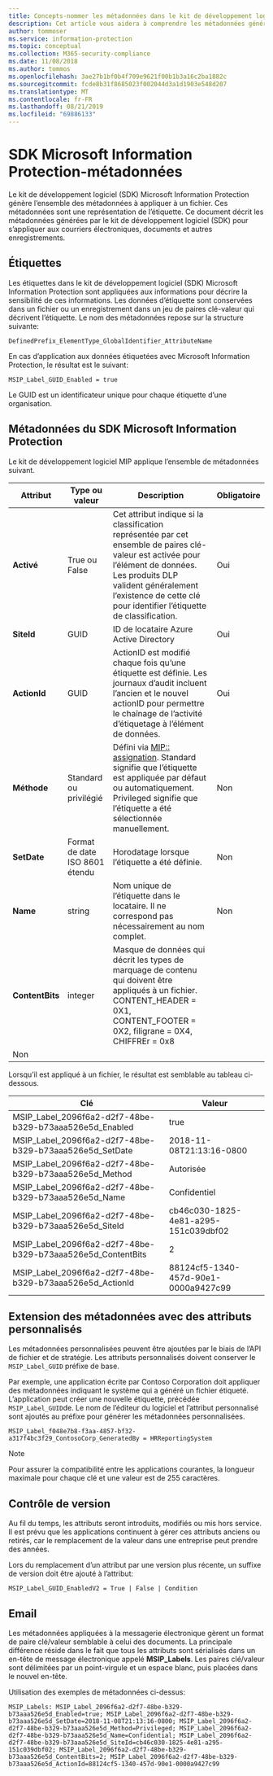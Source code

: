 ```yaml
---
title: Concepts-nommer les métadonnées dans le kit de développement logiciel MIP
description: Cet article vous aidera à comprendre les métadonnées générées par le kit de développement logiciel (SDK) Microsoft Information Protection.
author: tommoser
ms.service: information-protection
ms.topic: conceptual
ms.collection: M365-security-compliance
ms.date: 11/08/2018
ms.author: tommos
ms.openlocfilehash: 3ae27b1bf0b4f709e9621f00b1b3a16c2ba1882c
ms.sourcegitcommit: fcde8b31f8685023f002044d3a1d1903e548d207
ms.translationtype: MT
ms.contentlocale: fr-FR
ms.lasthandoff: 08/21/2019
ms.locfileid: "69886133"
---
```

# <a name="microsoft-information-protection-sdk---metadata"></a>SDK Microsoft Information Protection-métadonnées

Le kit de développement logiciel (SDK) Microsoft Information Protection génère l’ensemble des métadonnées à appliquer à un fichier. Ces métadonnées sont une représentation de l’étiquette. Ce document décrit les métadonnées générées par le kit de développement logiciel (SDK) pour s’appliquer aux courriers électroniques, documents et autres enregistrements.

## <a name="labels"></a>Étiquettes

Les étiquettes dans le kit de développement logiciel (SDK) Microsoft Information Protection sont appliquées aux informations pour décrire la sensibilité de ces informations. Les données d’étiquette sont conservées dans un fichier ou un enregistrement dans un jeu de paires clé-valeur qui décrivent l’étiquette. Le nom des métadonnées repose sur la structure suivante:

`DefinedPrefix_ElementType_GlobalIdentifier_AttributeName`

En cas d’application aux données étiquetées avec Microsoft Information Protection, le résultat est le suivant:

`MSIP_Label_GUID_Enabled = true`

Le GUID est un identificateur unique pour chaque étiquette d’une organisation.

## <a name="microsoft-information-protection-sdk-metadata"></a>Métadonnées du SDK Microsoft Information Protection

Le kit de développement logiciel MIP applique l’ensemble de métadonnées suivant.

| Attribut | Type ou valeur                 | Description                                                                                                                                                                                                                                        | Obligatoire |
|-----------|-------------------------------|----------------------------------------------------------------------------------------------------------------------------------------------------------------------------------------------------------------------------------------------------|-----------|
| **Activé**   | True ou False                 | Cet attribut indique si la classification représentée par cet ensemble de paires clé-valeur est activée pour l’élément de données. Les produits DLP valident généralement l’existence de cette clé pour identifier l’étiquette de classification. | Oui       |
| **SiteId**    | GUID                          | ID de locataire Azure Active Directory                                                                                                                                                                                                                   | Oui       |
| **ActionId**  | GUID                          | ActionID est modifié chaque fois qu’une étiquette est définie. Les journaux d’audit incluent l’ancien et le nouvel actionID pour permettre le chaînage de l’activité d’étiquetage à l’élément de données.                                                                                 | Oui       |
| **Méthode**    | Standard ou privilégié        | Défini via [MIP:: assignation](reference/mip-enums-and-structs.md#assignmentmethod-enum). Standard signifie que l’étiquette est appliquée par défaut ou automatiquement. Privileged signifie que l’étiquette a été sélectionnée manuellement.                                                                                                                                                                                                                 | Non        |
| **SetDate**   | Format de date ISO 8601 étendu | Horodatage lorsque l’étiquette a été définie.                                                                                                                                                                                                              | Non        |
| **Name**      | string                        | Nom unique de l’étiquette dans le locataire. Il ne correspond pas nécessairement au nom complet.                                                                                                                                                              | Non      |
| **ContentBits** | integer | Masque de données qui décrit les types de marquage de contenu qui doivent être appliqués à un fichier. CONTENT_HEADER = 0X1, CONTENT_FOOTER = 0X2, filigrane = 0X4, CHIFFREr = 0x8
 | Non |

Lorsqu’il est appliqué à un fichier, le résultat est semblable au tableau ci-dessous.

| Clé                                                         | Valeur                                |
|-------------------------------------------------------------|--------------------------------------|
| MSIP_Label_2096f6a2-d2f7-48be-b329-b73aaa526e5d_Enabled     | true                                 |
| MSIP_Label_2096f6a2-d2f7-48be-b329-b73aaa526e5d_SetDate     | 2018-11-08T21:13:16-0800             |
| MSIP_Label_2096f6a2-d2f7-48be-b329-b73aaa526e5d_Method      | Autorisée                           |
| MSIP_Label_2096f6a2-d2f7-48be-b329-b73aaa526e5d_Name        | Confidentiel                         |
| MSIP_Label_2096f6a2-d2f7-48be-b329-b73aaa526e5d_SiteId      | cb46c030-1825-4e81-a295-151c039dbf02 |
| MSIP_Label_2096f6a2-d2f7-48be-b329-b73aaa526e5d_ContentBits | 2                                    |
| MSIP_Label_2096f6a2-d2f7-48be-b329-b73aaa526e5d_ActionId    | 88124cf5-1340-457d-90e1-0000a9427c99 |

## <a name="extending-metadata-with-custom-attributes"></a>Extension des métadonnées avec des attributs personnalisés

Les métadonnées personnalisées peuvent être ajoutées par le biais de l’API de fichier et de stratégie. Les attributs personnalisés doivent conserver le `MSIP_Label_GUID` préfixe de base. 

Par exemple, une application écrite par Contoso Corporation doit appliquer des métadonnées indiquant le système qui a généré un fichier étiqueté. L’application peut créer une nouvelle étiquette, précédée `MSIP_Label_GUID`de. Le nom de l’éditeur du logiciel et l’attribut personnalisé sont ajoutés au préfixe pour générer les métadonnées personnalisées.

```
MSIP_Label_f048e7b8-f3aa-4857-bf32-a317f4bc3f29_ContosoCorp_GeneratedBy = HRReportingSystem
```

> [!Note]
> Pour assurer la compatibilité entre les applications courantes, la longueur maximale pour chaque clé et une valeur est de 255 caractères.

## <a name="versioning"></a>Contrôle de version

Au fil du temps, les attributs seront introduits, modifiés ou mis hors service. Il est prévu que les applications continuent à gérer ces attributs anciens ou retirés, car le remplacement de la valeur dans une entreprise peut prendre des années.

Lors du remplacement d’un attribut par une version plus récente, un suffixe de version doit être ajouté à l’attribut:

`MSIP_Label_GUID_EnabledV2 = True | False | Condition`

## <a name="email"></a>Email

Les métadonnées appliquées à la messagerie électronique gèrent un format de paire clé/valeur semblable à celui des documents. La principale différence réside dans le fait que tous les attributs sont sérialisés dans un en-tête de message électronique appelé **MSIP_Labels**. Les paires clé/valeur sont délimitées par un point-virgule et un espace blanc, puis placées dans le nouvel en-tête.

Utilisation des exemples de métadonnées ci-dessus:

```
MSIP_Labels: MSIP_Label_2096f6a2-d2f7-48be-b329-b73aaa526e5d_Enabled=true; MSIP_Label_2096f6a2-d2f7-48be-b329-b73aaa526e5d_SetDate=2018-11-08T21:13:16-0800; MSIP_Label_2096f6a2-d2f7-48be-b329-b73aaa526e5d_Method=Privileged; MSIP_Label_2096f6a2-d2f7-48be-b329-b73aaa526e5d_Name=Confidential; MSIP_Label_2096f6a2-d2f7-48be-b329-b73aaa526e5d_SiteId=cb46c030-1825-4e81-a295-151c039dbf02; MSIP_Label_2096f6a2-d2f7-48be-b329-b73aaa526e5d_ContentBits=2; MSIP_Label_2096f6a2-d2f7-48be-b329-b73aaa526e5d_ActionId=88124cf5-1340-457d-90e1-0000a9427c99
```
